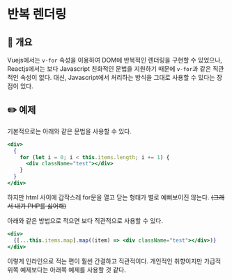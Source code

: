 # 반복 렌더링
## 🚀 개요
Vuejs에서는 ```v-for``` 속성을 이용하여 DOM에 반복적인 렌더링을 구현할 수 있었으나, Reactjs에서는 보다 Javascript 친화적인 문법을 지원하기 때문에 ```v-for```과 같은 직관적인 속성이 없다.
대신, Javascript에서 처리하는 방식을 그대로 사용할 수 있다는 장점이 있다.
## ✏️ 예제
기본적으로는 아래와 같은 문법을 사용할 수 있다.
```jsx
<div>
  {
    for (let i = 0; i < this.items.length; i += 1) {
      <div className="test"></div>
    }
  }
</div>
```
하지만 html 사이에 갑작스레 for문을 열고 닫는 형태가 별로 예뻐보이진 않는다. ~~(그래서 내가 PHP를 싫어해)~~

아래와 같은 방법으로 적으면 보다 직관적으로 사용할 수 있다.
```jsx
<div>
  {[...this.items.map].map((item) => <div className="test"></div>)}
</div>
```
이렇게 인라인으로 적는 편이 훨씬 간결하고 직관적이다. 개인적인 취향이지만 가급적 위쪽 예제보다는 아래쪽 예제를 사용할 것 같다.